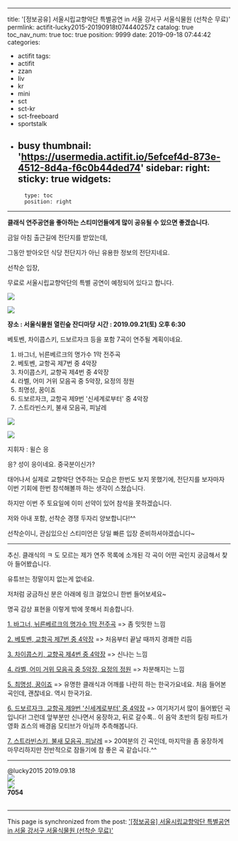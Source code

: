 
---
title: '[정보공유] 서울시립교향악단 특별공연 in 서울 강서구 서울식물원 (선착순 무료)'
permlink: actifit-lucky2015-20190918t074440257z
catalog: true
toc_nav_num: true
toc: true
position: 9999
date: 2019-09-18 07:44:42
categories:
- actifit
tags:
- actifit
- zzan
- liv
- kr
- mini
- sct
- sct-kr
- sct-freeboard
- sportstalk
- busy
thumbnail: 'https://usermedia.actifit.io/5efcef4d-873e-4512-8d4a-f6c0b44ded74'
sidebar:
    right:
        sticky: true
widgets:
    -
        type: toc
        position: right
---


__클래식 연주공연을 좋아하는 스티미언들에게 많이 공유될 수 있으면 좋겠습니다.__

금일 아침 출근길에 전단지를 받았는데,

그동안 받아오던 식당 전단지가 아닌 유용한 정보의 전단지네요.

선착순 입장, 

무료로 서울시립교향악단의 특별 공연이 예정되어 있다고 합니다.

![](https://usermedia.actifit.io/5efcef4d-873e-4512-8d4a-f6c0b44ded74)

![](https://usermedia.actifit.io/fcfdf3c8-3d99-46d7-a5c0-f5e5f8097fad)

__장소 : 서울식물원 열린숲 잔디마당__
__시간 : 2019.09.21(토) 오후 6:30__

베토벤, 차이콥스키, 드보르자크 등을 포함 7곡이 연주될 계획이네요.

1. 바그너, 뉘른베르크의 명가수 1막 전주곡
2. 베토벤, 교항곡 제7번 중 4악장
3. 차이콥스키, 교향곡 제4번 중 4악장
4. 라벨, 어미 거위 모음곡 중 5악장, 요정의 정원
5. 최명성, 꿈이죠
6. 드보르자크, 교항곡 제9번 '신세계로부터' 중 4악장
7. 스트라빈스키, 불새 모음곡, 피날레

![](https://usermedia.actifit.io/fdf4c645-4032-40d0-af23-a055170636f3)

![](https://usermedia.actifit.io/81f8593d-ec4e-4aaa-a41b-97a6697c0b20)

지휘자 : 윌슨 응

응?  성이 응이네요. 중국분이신가?

태어나서 실제로 교향악단 연주하는 모습은 한번도 보지 못했기에, 
전단지를 보자마자 이번 기회에 한번 참석해볼까 하는 생각이 스쳤습니다.

하지만 이번 주 토요일에 이미 선약이 있어 참석을 못하겠습니다.

저와 아내 포함, 선착순 경쟁 두자리 양보합니다!^^

선착순이니, 관심있으신 스티미언은 당일 빠른 입장 준비하셔야겠습니다~

***

추신.
클래식의 ㅋ 도 모르는 제가 연주 목록에 소개된 각 곡이 어떤 곡인지 궁금해서 찾아 들어봤습니다.

유튜브는 정말이지 없는게 없네요.

저처럼 궁금하신 분은 아래에 링크 걸었으니 한번 들어보세요~

명곡 감상 표현을 이렇게 밖에 못해서 죄송합니다.

[1. 바그너, 뉘른베르크의 명가수 1막 전주곡](https://youtu.be/GqRAEGD7pb8)
 => 좀 밋밋한 느낌

[2. 베토벤, 교항곡 제7번 중 4악장](https://youtu.be/IKcvP1kBoMw)
=> 처음부터 끝날 때까지 경쾌한 리듬

[3. 차이콥스키, 교향곡 제4번 중 4악장](https://youtu.be/0p8f1FtUFVw)
=> 신나는 느낌 

[4. 라벨, 어미 거위 모음곡 중 5악장, 요정의 정원](https://youtu.be/zUgUpLuLHlM)
=> 차분해지는 느낌

[5. 최명성, 꿈이죠](https://youtu.be/O2Mts2ju5tc)
=> 유명한 클래식과 어깨를 나란히 하는 한국가요네요.
     처음 들어본 곡인데, 괜찮네요. 역시 한국가요.

[6. 드보르자크, 교항곡 제9번 '신세계로부터' 중 4악장](https://youtu.be/mJjk7vbVaOY)
=> 여기저기서 많이 들어봤던 곡입니다!
     그런데 앞부분만 신나면서 웅장하고, 뒤로 갈수록..
     이 음악 초반의 킬링 파트가 영화 죠스의 배경음 모티브가 아닐까 추측해봅니다.

[7. 스트라빈스키, 불새 모음곡, 피날레](https://youtu.be/DSTILyNB00U)
=> 20여분의 긴 곡인데,  마지막을 좀 웅장하게 마무리하지만 전반적으로 잠들기에 참 좋은 곡 같습니다.^^

***

@lucky2015
2019.09.18
<br><img src="https://cdn.steemitimages.com/DQmXv9QWiAYiLCSr3sKxVzUJVrgin3ZZWM2CExEo3fd5GUS/sep3.png"><br><table>	<tr>		<img src="https://cdn.steemitimages.com/DQmRgAoqi4vUVymaro8hXdRraNX6LHkXhMRBZxEo5vVWXDN/ACTIVITYCOUNT.png">	</tr>	<tr>		<div class="text-center"><b>7054</b></div>	</tr></table><table>	<tr>

- - -

This page is synchronized from the post: ['[정보공유] 서울시립교향악단 특별공연 in 서울 강서구 서울식물원 (선착순 무료)'](https://steemit.com/@lucky2015/actifit-lucky2015-20190918t074440257z)
